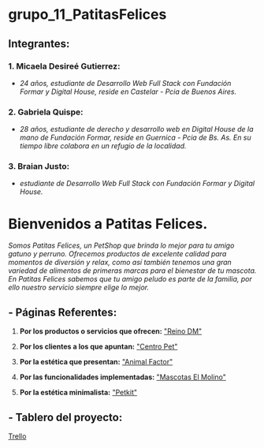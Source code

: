 # grupo_11_PatitasFelices

## Integrantes:

### 1. Micaela Desireé Gutierrez:

- *24 años, estudiante de Desarrollo Web Full Stack con Fundación Formar y Digital House, reside en Castelar - Pcia de Buenos Aires.*

### 2. Gabriela Quispe:

- *28 años, estudiante de derecho y desarrollo web en Digital House de la mano de Fundación Formar, reside en Guernica - Pcia de Bs. As. En su tiempo libre colabora en un refugio de la localidad.*

### 3. Braian Justo:

- *estudiante de Desarrollo Web Full Stack con Fundación Formar y Digital House.*

# Bienvenidos a Patitas Felices.

*Somos Patitas Felices, un PetShop que brinda lo mejor para tu amigo gatuno y perruno. Ofrecemos productos de excelente calidad para momentos de diversión y relax, como así también tenemos una gran variedad de alimentos de primeras marcas para el bienestar de tu mascota.*
*En Patitas Felices sabemos que tu amigo peludo es parte de la familia, por ello nuestro servicio siempre elige lo mejor.*

## - Páginas Referentes:

1. **Por los productos o servicios que ofrecen:** ["Reino DM"][página]

2. **Por los clientes a los que apuntan:** ["Centro Pet"][página1]

3. **Por la estética que presentan:** ["Animal Factor"][página2]

4. **Por las funcionalidades implementadas:** ["Mascotas El Molino"][página3]

5. **Por la estética minimalista:** ["Petkit"][página4]

[página]: https://www.reinodm.com.ar/
[página1]: https://centropet.com/
[página2]: https://www.animal-factor.com/
[página3]: https://mascotaselmolino.com.ar/
[página4]: https://www.petkit.com/

## - Tablero del proyecto:

[Trello][página5]

[página5]: https://trello.com/b/DegJ1bFJ/c11-patitas-felices